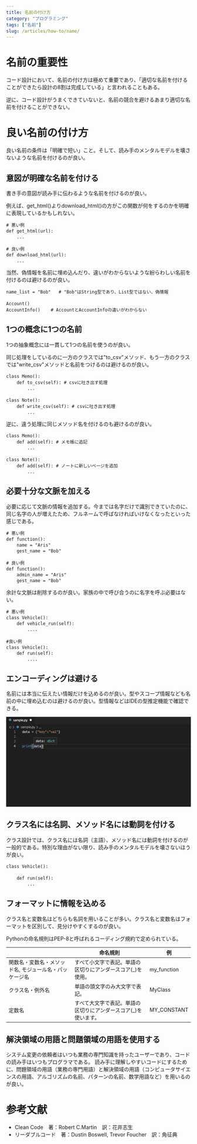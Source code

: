 ```yaml
---
title: 名前の付け方
category: "プログラミング"
tags: ["名前"]
slug: /articles/how-to/name/
---
```



# 名前の重要性
コード設計において、名前の付け方は極めて重要であり、「適切な名前を付けることができたら設計の8割は完成している」と言われることもある。

逆に、コード設計がうまくできていないと、名前の競合を避けるあまり適切な名前を付けることができない。

# 良い名前の付け方
良い名前の条件は「明確で短い」こと。そして、読み手のメンタルモデルを壊さないような名前を付けるのが良い。

## 意図が明確な名前を付ける
書き手の意図が読み手に伝わるような名前を付けるのが良い。

例えば、get_html()よりdownload_html()の方がこの関数が何をするのかを明確に表現しているかもしれない。

```
# 悪い例
def get_html(url):
    ...

# 良い例
def download_html(url):
    ...
```

当然、偽情報を名前に埋め込んだり、違いがわからないような紛らわしい名前を付けるのは避けるのが良い。

```
name_list = "Bob"   # "Bob"はString型であり、List型ではない、偽情報

Account()
AccountInfo()    # AccountとAccountInfoの違いがわからない
```

## 1つの概念に1つの名前
1つの抽象概念には一貫して1つの名前を使うのが良い。

同じ処理をしているのに一方のクラスでは"to_csv"メソッド、もう一方のクラスでは"write_csv"メソッドと名前をつけるのは避けるのが良い。

```
class Memo():
    def to_csv(self): # csvに吐き出す処理
        ...

class Note():
    def write_csv(self): # csvに吐き出す処理
        ...
```

逆に、違う処理に同じメソッド名を付けるのも避けるのが良い。

```
class Memo():
    def add(self): # メモ帳に追記
        ...

class Note():
    def add(self): # ノートに新しいページを追加
        ...
```

## 必要十分な文脈を加える
必要に応じて文脈の情報を追加する。今までは名字だけで識別できていたのに、同じ名字の人が増えたため、フルネームで呼ばなければいけなくなったといった感じである。

```
# 悪い例
def function():
    name = "Aris"
    gest_name = "Bob"

# 良い例
def function():
    admin_name = "Aris"
    gest_name = "Bob"
```

余計な文脈は削除するのが良い。家族の中で呼び合うのに名字を呼ぶ必要はない。

```
# 悪い例
class Vehicle():
    def vehicle_run(self):
        ....

#良い例
class Vehicle():
    def run(self):
        ....
```

## エンコーディングは避ける
名前には本当に伝えたい情報だけを込めるのが良い。型やスコープ情報なども名前の中に埋め込むのは避けるのが良い。型情報などはIDEの型推定機能で確認できる。

![型推定機能](./type-inference.png)

## クラス名には名詞、メソッド名には動詞を付ける
クラス設計では、クラス名には名詞（主語）、メソッド名には動詞を付けるのが一般的である。特別な理由がない限り、読み手のメンタルモデルを壊さないほうが良い。

```
class Vehicle():
    
    def run(self):
        ...
```

## フォーマットに情報を込める
クラス名と変数名はどちらも名詞を用いることが多い。クラス名と変数名はフォーマットを区別して、見分けやすくするのが良い。

Pythonの命名規則はPEP-8と呼ばれるコーディング規約で定められている。

||命名規則|例|
|---|---|---|  
|関数名・変数名・メソッド名, モジュール名・パッケージ名|すべて小文字で表記。単語の区切りにアンダースコア(_)を使用。|my_function|
|クラス名・例外名|単語の頭文字のみ大文字で表記。|MyClass|
|定数名|すべて大文字で表記。単語の区切りにアンダースコア(_)を使います。|MY_CONSTANT|

## 解決領域の用語と問題領域の用語を使用する
システム変更の依頼者はいつも業務の専門知識を持ったユーザーであり、コードの読み手はいつもプログラマである。
読み手に理解しやすいコードにするために、問題領域の用語（業務の専門用語）と解決領域の用語（コンピュータサイエンスの用語、アルゴリズムの名前、パターンの名前、数学用語など）を用いるのが良い。

# 参考文献
- Clean Code　著：Robert C.Martin　訳：花井志生
- リーダブルコード　著：Dustin Boswell, Trevor Foucher　訳：角征典
